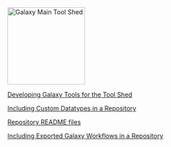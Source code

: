 <div class='center'> <a href='http://toolshed.g2.bx.psu.edu'><img src="/src/Images/Logos/ToolShed.jpg" alt="Galaxy Main Tool Shed" height="174" /></a> </div>

[Developing Galaxy Tools for the Tool Shed](/src/ToolShedToolFeatures/index.md)

[Including Custom Datatypes in a Repository](/src/ToolShedDatatypesFeatures/index.md)

[Repository README files](/src/ToolShedReadmeFiles/index.md)

[Including Exported Galaxy Workflows in a Repository](/src/ToolShedWorkflowSharing/index.md)
